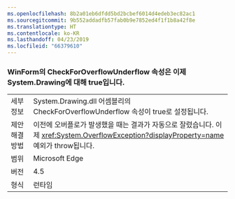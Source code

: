 ```yaml
---
ms.openlocfilehash: 8b2a01eb6dfdd5bd2bcbef6014d4edeb3ec82ac1
ms.sourcegitcommit: 9b552addadfb57fab0b9e7852ed4f1f1b8a42f8e
ms.translationtype: HT
ms.contentlocale: ko-KR
ms.lasthandoff: 04/23/2019
ms.locfileid: "66379610"
---
```

### <a name="winforms-checkforoverflowunderflow-property-is-now-true-for-systemdrawing"></a>WinForm의 CheckForOverflowUnderflow 속성은 이제 System.Drawing에 대해 true입니다.

|   |   |
|---|---|
|세부 정보|System.Drawing.dll 어셈블리의 CheckForOverflowUnderflow 속성이 true로 설정됩니다.|
|제안 해결 방법|이전에 오버플로가 발생했을 때는 결과가 자동으로 잘렸습니다. 이제 <xref:System.OverflowException?displayProperty=name> 예외가 throw됩니다.|
|범위|Microsoft Edge|
|버전|4.5|
|형식|런타임|
